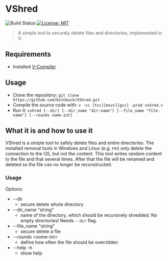 # VShred

![Build Status](https://github.com/bstnbuck/VShred/workflows/VShred/badge.svg)
[![License: MIT](https://img.shields.io/badge/License-MIT-blue.svg)](https://github.com/bstnbuck/VShred/blob/main/LICENSE)

> A simple tool to securely delete files and directories, implemented in V.

## Requirements
- Installed [V-Compiler](https://github.com/vlang/v)

## Usage
* Clone the repository: ```git clone https://github.com/bstnbuck/VShred.git``` 
* Compile the source code with: ```v -cc [tcc][msvc][gcc] -prod vshred.v ``` 
* Run it: ```vshred [--dir] [--dir_name "dir-name"] [--file_name "file-name"] [--rounds some-int] ```

## What it is and how to use it
VShred is a simple tool to safely delete files and entire directories. 
The installed removal tools in Windows and Linux (e.g. rm) only delete the connection to the OS, but not the content. 
This tool writes random content to the file and that several times. After that the file will be renamed and deleted so the file can no longer be reconstructed. 

### Usage
Options:
* --dir                    
    * secure delete whole directory
*  --dir_name "string"       
    * name of the directory, which should be recursively shredded. No empty directories! Needs `--dir` flag.
*  --file_name "string"      
    * secure delete a file
*  --rounds \<some-int>            
    * define how often the file should be overridden
*  --help -h
    * show help

